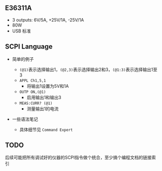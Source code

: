 E36311A
---
- 3 outputs: 6V/5A, +25V/1A, -25V/1A
- 80W
- USB 标准

SCPI Language
---
- 简单的例子
  - `(@1)`表示选择输出1，`(@2,3)`表示选择输出2和3，`(@1:3)`表示选择输出1至3
  - `APPL Ch1,5,1`
    - 将输出1设置为5V和1A
  - `OUTP ON,(@1)`
    - 启用输出1和输出3
  - `MEAS:CURR? (@1)`
    - 测量输出1的电流


- 一些语法笔记
  - 具体细节见 `Command Expert`


TODO
------
后续可能把所有调试好的仪器的SCPI指令做个统合，至少搞个编程文档的链接索引